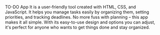 TO-DO App 
It is a user-friendly tool created with HTML, CSS, and JavaScript. It helps you manage tasks easily by organizing them, setting priorities, and tracking deadlines. No more fuss with planning – this app makes 
it all simple. With its easy-to-use design and options you can adjust, it's perfect for anyone who wants to get things done and stay organized.
